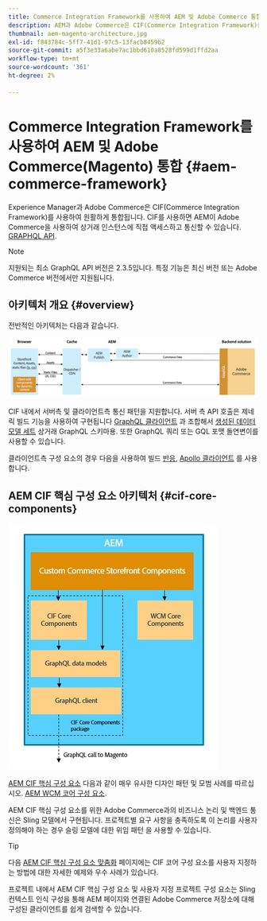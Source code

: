```yaml
---
title: Commerce Integration Framework를 사용하여 AEM 및 Adobe Commerce 통합
description: AEM과 Adobe Commerce은 CIF(Commerce Integration Framework)를 사용하여 원활하게 통합됩니다. CIF를 사용하면 AEM이 Adobe Commerce 인스턴스에 액세스하고 GraphQL을 통해 Adobe Commerce과 통신할 수 있습니다. 또한 AEM 작성자는 제품 및 카테고리 선택기 및 제품 콘솔 을 사용하여 Adobe Commerce에서 온디맨드로 가져온 제품 및 카테고리 데이터를 검색할 수 있습니다. 또한 CIF는 상거래 프로젝트를 가속화할 수 있는 기본 상점을 제공합니다.
thumbnail: aem-magento-architecture.jpg
exl-id: f843784c-5ff7-41d1-97c5-13facb8459b2
source-git-commit: a5f3e33a6abe7ac1bbd610a8528fd599d1ffd2aa
workflow-type: tm+mt
source-wordcount: '361'
ht-degree: 2%

---
```


# Commerce Integration Framework를 사용하여 AEM 및 Adobe Commerce(Magento) 통합 {#aem-commerce-framework}

Experience Manager과 Adobe Commerce은 CIF(Commerce Integration Framework)를 사용하여 원활하게 통합됩니다. CIF를 사용하면 AEM이 Adobe Commerce을 사용하여 상거래 인스턴스에 직접 액세스하고 통신할 수 있습니다. [GRAPHQL API](https://devdocs.magento.com/guides/v2.4/graphql/).

>[!NOTE]
>
>지원되는 최소 GraphQL API 버전은 2.3.5입니다. 특정 기능은 최신 버전 또는 Adobe Commerce 버전에서만 지원됩니다.

## 아키텍처 개요 {#overview}

전반적인 아키텍처는 다음과 같습니다.

![CIF 아키텍처 개요](../assets/AEM_Magento_Architecture.png)

CIF 내에서 서버측 및 클라이언트측 통신 패턴을 지원합니다.
서버 측 API 호출은 제네릭 빌드 기능을 사용하여 구현됩니다 [GraphQL 클라이언트](https://github.com/adobe/commerce-cif-graphql-client) 과 조합해서 [생성된 데이터 모델 세트](https://github.com/adobe/commerce-cif-magento-graphql) 상거래 GraphQL 스키마용. 또한 GraphQL 쿼리 또는 GQL 포맷 돌연변이를 사용할 수 있습니다.

클라이언트측 구성 요소의 경우 다음을 사용하여 빌드 [반응](https://reactjs.org/), [Apollo 클라이언트](https://www.apollographql.com/docs/react/) 를 사용합니다.

## AEM CIF 핵심 구성 요소 아키텍처 {#cif-core-components}

![AEM CIF 핵심 구성 요소 아키텍처](../assets/cif-component-architecture.jpg)

[AEM CIF 핵심 구성 요소](https://github.com/adobe/aem-core-cif-components) 다음과 같이 매우 유사한 디자인 패턴 및 모범 사례를 따르십시오. [AEM WCM 코어 구성 요소](https://github.com/adobe/aem-core-wcm-components).

AEM CIF 핵심 구성 요소를 위한 Adobe Commerce과의 비즈니스 논리 및 백엔드 통신은 Sling 모델에서 구현됩니다. 프로젝트별 요구 사항을 충족하도록 이 논리를 사용자 정의해야 하는 경우 슬링 모델에 대한 위임 패턴 을 사용할 수 있습니다.

>[!TIP]
>
>다음 [AEM CIF 핵심 구성 요소 맞춤화](../customizing/customize-cif-components.md) 페이지에는 CIF 코어 구성 요소를 사용자 지정하는 방법에 대한 자세한 예제와 우수 사례가 있습니다.

프로젝트 내에서 AEM CIF 핵심 구성 요소 및 사용자 지정 프로젝트 구성 요소는 Sling 컨텍스트 인식 구성을 통해 AEM 페이지와 연결된 Adobe Commerce 저장소에 대해 구성된 클라이언트를 쉽게 검색할 수 있습니다.
